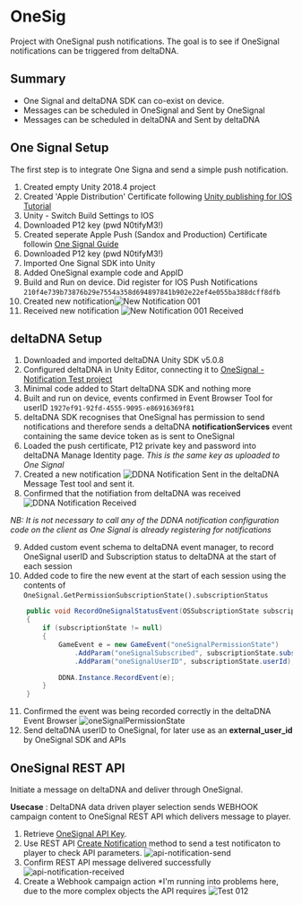 # OneSig
Project with OneSignal push notifications. The goal is to see if OneSignal notifications can be triggered from deltaDNA.

## Summary
* One Signal and deltaDNA SDK can co-exist on device. 
* Messages can be scheduled in OneSignal and Sent by OneSignal
* Messages can be scheduled in deltaDNA and Sent by deltaDNA

## One Signal Setup
The first step is to integrate One Signa and send a simple push notification.

1. Created empty Unity 2018.4 project
2. Created 'Apple Distribution' Certificate following [Unity publishing for IOS Tutorial](https://learn.unity.com/tutorial/publishing-for-ios#5ecf9859edbc2a001f63c65b)
3. Unity - Switch Build Settings to IOS
4. Downloaded P12 key (pwd N0tifyM3!)
5. Created seperate Apple Push (Sandox and Production) Certificate followin [One Signal Guide](https://documentation.onesignal.com/docs/generate-an-ios-push-certificate)
6. Downloaded P12 key (pwd N0tifyM3!)
7. Imported One Signal SDK into Unity
8. Added OneSignal example code and AppID
9. Build and Run on device. Did register for IOS Push Notifications ```210f4e739b73876b29e7554a358d694897841b902e22ef4e055ba388dcff8dfb```
10. Created new notification![New Notification 001](Images/new-notification-001.png)
11. Received new notification 
![New Notification 001 Received](Images/new-notification-001-received.png)


## deltaDNA Setup
1. Downloaded and imported deltaDNA Unity SDK v5.0.8
2. Configured deltaDNA in Unity Editor, connecting it to [OneSignal - Notification Test project](https://www.deltadna.net/demo-account/one-signal-notification-test)
3. Minimal code added to Start deltaDNA SDK and nothing more
4. Built and run on device, events confirmed in Event Browser Tool for userID ```1927ef91-92fd-4555-9095-e86916369f81```
5. deltaDNA SDK recognises that OneSignal has permission to send notifications and therefore sends a deltaDNA **notificationServices** event containing the same device token as is sent to OneSignal
6. Loaded the push certificate, P12 private key and password into deltaDNA Manage Identity page. *This is the same key as uploaded to One Signal* 
7. Created a new notification ![DDNA Notification Sent](Images/ddna-notification-sent.png) in the deltaDNA Message Test tool and sent it.
8. Confirmed that the notifiation from deltaDNA was received ![DDNA Notification Received](Images/ddna-notification-received.png)

*NB: It is not necessary to call any of the DDNA notification configuration code on the client as One Signal is already registering for notifications*

9. Added custom event schema to deltaDNA event manager, to record OneSignal userID and Subscription status to deltaDNA at the start of each session
10. Added code to fire the new event at the start of each session using the contents of ```OneSignal.GetPermissionSubscriptionState().subscriptionStatus```

```c#
    public void RecordOneSignalStatusEvent(OSSubscriptionState subscriptionState)
    {
        if (subscriptionState != null)
        {
            GameEvent e = new GameEvent("oneSignalPermissionState")
                .AddParam("oneSignalSubscribed", subscriptionState.subscribed)
                .AddParam("oneSignalUserID", subscriptionState.userId);                

            DDNA.Instance.RecordEvent(e);
        }
    }
```
11. Confirmed the event was being recorded correctly in the deltaDNA Event Browser
![oneSignalPermissionState](Images/oneSignalPermissionState.png)
12. Send deltaDNA userID to OneSignal, for later use as an **external_user_id** by OneSignal SDK and APIs

## OneSignal REST API
Initiate a message on deltaDNA and deliver through OneSignal.

**Usecase** : DeltaDNA data driven player selection sends WEBHOOK campaign content to OneSignal REST API which delivers message to player.
1. Retrieve [OneSignal API Key](https://documentation.onesignal.com/docs/accounts-and-keys).
2. Use REST API [Create Notification](https://documentation.onesignal.com/docs/accounts-and-keys) method to send a test notificaton to player to check API parameters.
![api-notification-send](Images/rest-api-send.png)
3. Confirm REST API message delivered successfully 
![api-notification-received](Images/rest-api-received.png)
4. Create a Webhook campaign action
*I'm running into problems here, due to the more complex objects the API requires ![Test 012](Images/webhook-test12.png)

